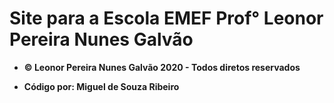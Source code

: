 # Site para a Escola EMEF Prof° Leonor Pereira Nunes Galvão

* **© Leonor Pereira Nunes Galvão 2020 - Todos diretos reservados**

* **Código por: Miguel de Souza Ribeiro**

